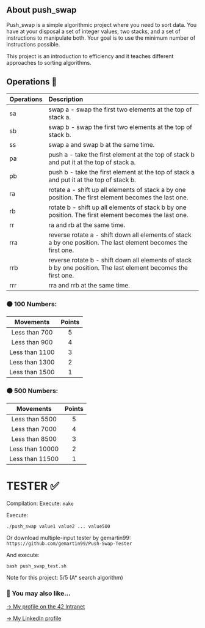 ## About push_swap

Push_swap is a simple algorithmic project where you need to sort data. You have at your disposal a set of integer values, two stacks, and a set of instructions to manipulate both. Your goal is to use the minimum number of instructions possible.

This project is an introduction to efficiency and it teaches different approaches to sorting algorithms.


## Operations 🏃

| Operations | Description |
| :--- | :--- |
| sa | swap a - swap the first two elements at the top of stack a. |
| sb | swap b - swap the first two elements at the top of stack b. |
| ss | swap a and swap b at the same time. |
| pa | push a - take the first element at the top of stack b and put it at the top of stack a. |
| pb | push b - take the first element at the top of stack a and put it at the top of stack b. |
| ra | rotate a - shift up all elements of stack a by one position. The first element becomes the last one. |
| rb | rotate b - shift up all elements of stack b by one position. The first element becomes the last one. |
| rr | ra and rb at the same time. |
| rra | reverse rotate a - shift down all elements of stack a by one position. The last element becomes the first one. |
| rrb | reverse rotate b - shift down all elements of stack b by one position. The last element becomes the first one. |
| rrr | rra and rrb at the same time. |

### 🟠 100 Numbers:

| Movements | Points |
| :---: | :---: |
| Less than 700 | 5 |
| Less than 900 | 4 |
| Less than 1100 | 3 |
| Less than 1300 | 2 |
| Less than 1500 | 1 |

### 🟠 500 Numbers: 

| Movements | Points |
| :---: | :---: |
| Less than 5500 | 5 |
| Less than 7000 | 4 |
| Less than 8500 | 3 |
| Less than 10000 | 2 |
| Less than 11500 | 1 |

# TESTER ✅

Compilation:
Execute: 
`make`

Execute:
```
./push_swap value1 value2 ... value500
```

Or download multiple-input tester by gemartin99:
`https://github.com/gemartin99/Push-Swap-Tester`

And execute:
```
bash push_swap_test.sh
```

Note for this project:
5/5 (A* search algorithm)

### 🔄 You may also like...
[-> My profile on the 42 Intranet](https://profile.intra.42.fr/users/mgimon-c)

[-> My LinkedIn profile](https://www.linkedin.com/in/mgimon-c/)
